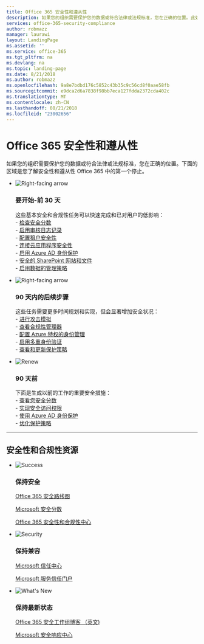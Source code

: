 ```yaml
---
title: Office 365 安全性和遵从性
description: 如果您的组织需要保护您的数据或符合法律或法规标准，您在正确的位置。此处可以了解有关安全性和 Office 365 中的合规性
services: office-365-security-compliance
author: robmazz
manager: laurawi
layout: LandingPage
ms.assetid: ''
ms.service: office-365
ms.tgt_pltfrm: na
ms.devlang: na
ms.topic: landing-page
ms.date: 8/21/2018
ms.author: robmazz
ms.openlocfilehash: 9a8e7bdbd176c5852c43b35c9c56cd8f0aae58fb
ms.sourcegitcommit: e9dca2d6a7838f98bb7eca127fdda2372cda402c
ms.translationtype: MT
ms.contentlocale: zh-CN
ms.lasthandoff: 08/21/2018
ms.locfileid: "23002656"
---
```

# <a name="office-365-security-and-compliance"></a>Office 365 安全性和遵从性

如果您的组织需要保护您的数据或符合法律或法规标准，您在正确的位置。下面的区域是您了解安全性和遵从性 Office 365 中的第一个停止。

<ul class="cardsF panelContent">
    <li>
        <div class="cardSize">
            <div class="cardPadding">
                <div class="card">
                    <div class="cardImageOuter">
                        <div class="cardImage">
                            <img src="https://docs.microsoft.com/office/media/icons/caret-right-blue.svg" alt="Right-facing arrow" />
                        </div>
                    </div>
                    <div class="cardText">
                        <h3>要开始-前 30 天</h3>
                <p>这些基本安全和合规性任务可以快速完成和已对用户的低影响： <br> - <a href="https://securescore.office.com" target="_blank">检查安全分数</a> <br> - <a href="search-the-audit-log-in-security-and-compliance.md">启用审核日志记录</a> <br> - <a href="tenant-wide-setup-for-increased-security.md">配置租户安全性</a> <br> - <a href="https://docs.microsoft.com/cloud-app-security/connect-office-365-to-microsoft-cloud-app-security">连接云应用程序安全性</a> <br> - <a href="https://docs.microsoft.com/azure/active-directory/active-directory-identityprotection-enable">启用 Azure AD 身份保护</a> <br> - <a href="https://docs.microsoft.com/office365/enterprise/secure-sharepoint-online-sites-and-files">安全的 SharePoint 网站和文件</a> <br> - <a href="configure-supervision-policies.md">启用数据的管理策略</a> </p>
                    </div>
                </div>
            </div>
        </div>
    </li>
    <li>
        <div class="cardSize">
            <div class="cardPadding">
                <div class="card">
                    <div class="cardImageOuter">
                        <div class="cardImage">
                            <img src="https://docs.microsoft.com/office/media/icons/caret-right-blue.svg" alt="Right-facing arrow" />
                        </div>
                    </div>
                    <div class="cardText">
                        <h3>90 天内的后续步骤</h3>
                        <p>这些任务需要更多时间规划和实现，但会显著增加安全状况： <br> - <a href="attack-simulator.md">进行攻击模拟</a> <br> - <a href="meet-data-protection-and-regulatory-reqs-using-microsoft-cloud.md">查看合规性管理器</a> <br> - <a href="https://docs.microsoft.com/azure/active-directory/privileged-identity-management/pim-configure">配置 Azure 特权的身份管理</a> <br> - <a href="https://docs.microsoft.com/azure/active-directory/authentication/concept-mfa-howitworks">启用多重身份验证</a> <br> - <a href="protect-against-threats.md">查看和更新保护策略</a> </p>
                    </div>
                </div>
            </div>
        </div>
    </li>
    <li>
        <div class="cardSize">
            <div class="cardPadding">
                <div class="card">
                    <div class="cardImageOuter">
                        <div class="cardImage">
                            <img src="https://docs.microsoft.com/office/media/icons/renew.svg" alt="Renew" />
                        </div>
                    </div>
                    <div class="cardText">
                        <h3>90 天前</h3>
                        <p>下面是生成以前的工作的重要安全措施：<br>
                        - <a href="https://securescore.office.com" target="_blank">查看您安全分数</a><br>
                        - <a href="https://docs.microsoft.com/windows-server/identity/securing-privileged-access/securing-privileged-access">实现安全访问权限</a><br>
                        - <a href="https://docs.microsoft.com/azure/active-directory/active-directory-identityprotection">使用 Azure AD 身份保护</a><br>
                        - <a href="protect-against-threats.md">优化保护策略</a><br></p>
                    </div>
                </div>
            </div>
        </div>
    </li>
</ul>

<hr>
<h2>安全性和合规性资源</h2>

<ul class="panelContent cardsF">
    <li>
        <div class="cardSize">
            <div class="cardPadding">
                <div class="card">
                    <div class="cardImageOuter">
                        <div class="cardImage">
                            <img src="https://docs.microsoft.com/office/media/icons/success-blue.svg" alt="Success" data-linktype="external">
                        </div>
                    </div>
                    <div class="cardText">
                        <h3>保持安全</h3>
                        <p><a href="security-roadmap.md">Office 365 安全路线图</a></p>
                        <p><a href="https://securescore.microsoft.com" target="_blank">Microsoft 安全分数</a></p>
                        <p><a href="https://protection.office.com" target="_blank">Office 365 安全性和合规性中心</a></p>
                    </div>
                </div>
            </div>
        </div>
    </li>
    <li>
        <div class="cardSize">
            <div class="cardPadding">
                <div class="card">
                    <div class="cardImageOuter">
                        <div class="cardImage">
                            <img src="https://docs.microsoft.com/office/media/icons/security-blue.svg" alt="Security" data-linktype="external">
                        </div>
                    </div>
                    <div class="cardText">
                        <h3>保持兼容</h3>
                        <p><a href="https://www.microsoft.com/trustcenter" target="_blank">Microsoft 信任中心</a></p>
                        <p><a href="https://servicetrust.microsoft.com" target="_blank">Microsoft 服务信任门户</a></p>
                    </div>
                </div>
            </div>
        </div>
    </li>
    <li>
        <div class="cardSize">
            <div class="cardPadding">
                <div class="card">
                    <div class="cardImageOuter">
                        <div class="cardImage">
                            <img src="https://docs.microsoft.com/office/media/icons/whats-new-megaphone-blue.svg" alt="What's New" data-linktype="external">
                        </div>
                    </div>
                    <div class="cardText">
                        <h3>保持最新状态</h3>
                        <p><a href="https://blogs.technet.microsoft.com/office365security" target="_blank">Office 365 安全工作组博客 （英文)</a></p>
                        <p><a href="https://www.microsoft.com/msrc" target="_blank">Microsoft 安全响应中心</a></p>
                    </div>
                </div>
            </div>
        </div>
    </li>
</ul>